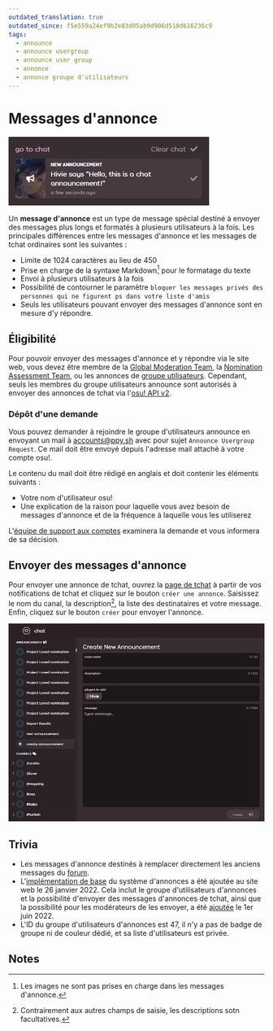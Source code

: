 ```yaml
---
outdated_translation: true
outdated_since: f5e559a24ef9b2e83d05ab9d906d510d616236c9
tags:
  - announce
  - announce usergroup
  - announce user group
  - annonce
  - annonce groupe d'utilisateurs
---
```


# Messages d'annonce

![Notification d'annonce](img/notification.png "Une notification de message")

Un **message d'annonce** est un type de message spécial destiné à envoyer des messages plus longs et formatés à plusieurs utilisateurs à la fois. Les principales différences entre les messages d'annonce et les messages de tchat ordinaires sont les suivantes :

- Limite de 1024 caractères au lieu de 450
- Prise en charge de la syntaxe Markdown[^note-images] pour le formatage du texte
- Envoi à plusieurs utilisateurs à la fois
- Possibilité de contourner le paramètre `bloquer les messages privés des personnes qui ne figurent ps dans votre liste d'amis`
- Seuls les utilisateurs pouvant envoyer des messages d'annonce sont en mesure d'y répondre.

## Éligibilité

Pour pouvoir envoyer des messages d'annonce et y répondre via le site web, vous devez être membre de la [Global Moderation Team](/wiki/People/Global_Moderation_Team), la [Nomination Assessment Team](/wiki/People/Nomination_Assessment_Team), ou les annonces de [groupe utilisateurs](/wiki/People/User_group). Cependant, seuls les membres du groupe utilisateurs announce sont autorisés à envoyer des annonces de tchat via  l'[osu! API v2](https://osu.ppy.sh/docs/index.html#create-channel).

### Dépôt d'une demande

Vous pouvez demander à rejoindre le groupe d'utilisateurs announce en envoyant un mail à [accounts@ppy.sh](mailto:accounts@ppy.sh) avec pour sujet `Announce Usergroup Request`. Ce mail doit être envoyé depuis l'adresse mail attaché à votre compte osu!.

Le contenu du mail doit être rédigé en anglais et doit contenir les éléments suivants :

- Votre nom d'utilisateur osu!
- Une explication de la raison pour laquelle vous avez besoin de messages d'annonce et de la fréquence à laquelle vous les utiliserez

L'[équipe de support aux comptes](/wiki/People/Account_support_team)  examinera la demande et vous informera de sa décision.

## Envoyer des messages d'annonce

Pour envoyer une annonce de tchat, ouvrez la [page de tchat](https://osu.ppy.sh/community/chat) à partir de vos notifications de tchat et cliquez sur le bouton `créer une annonce`. Saisissez le nom du canal, la description[^note-desc], la liste des destinataires et votre message. Enfin, cliquez sur le bouton `créer` pour envoyer l'annonce.

![Page de création d'une annonce](img/page.jpg "La page de création d'une annonce")

## Trivia

- Les messages d'annonce destinés à remplacer directement les anciens messages du [forum](/wiki/Community/Forum).
- L'[implémentation de base](https://github.com/ppy/osu-web/pull/8418) du système d'annonces a été ajoutée au site web le 26 janvier 2022. Cela inclut le groupe d'utilisateurs d'annonces et la possibilité d'envoyer des messages d'annonces de tchat, ainsi que la possibilité pour les modérateurs de les envoyer, a été [ajoutée](https://github.com/ppy/osu-web/pull/8747) le 1er juin 2022.
- L'ID du groupe d'utilisateurs d'annonces est 47, il n'y a pas de badge de groupe ni de couleur dédié, et sa liste d'utilisateurs est privée.

## Notes

[^note-images]: Les images ne sont pas prises en charge dans les messages d'annonce.
[^note-desc]: Contrairement aux autres champs de saisie, les descriptions sotn facultatives.
